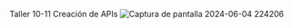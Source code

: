 Taller 10-11
Creación de APIs 
![Captura de pantalla 2024-06-04 224206](https://github.com/MonicaJana/ProyectoRecoleccionBasura/assets/133398057/819f81fb-8a68-4928-a3a1-7664f498507d)
